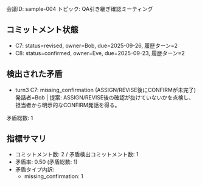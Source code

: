 会議ID: sample-004
トピック: QA引き継ぎ確認ミーティング

## コミットメント状態
- C7: status=revised, owner=Bob, due=2025-09-26, 履歴ターン=2
- C8: status=confirmed, owner=Eve, due=2025-09-23, 履歴ターン=2

## 検出された矛盾
- turn3 C7: missing_confirmation (ASSIGN/REVISE後にCONFIRMが未完了) 発話者=Bob | 提案: ASSIGN/REVISE後の確認が抜けていないかを点検し、担当者から明示的なCONFIRM発話を得る。

矛盾総数: 1

## 指標サマリ
- コミットメント数: 2 / 矛盾検出コミットメント数: 1
- 矛盾率: 0.50 (矛盾総数: 1)
- 矛盾タイプ内訳:
  - missing_confirmation: 1